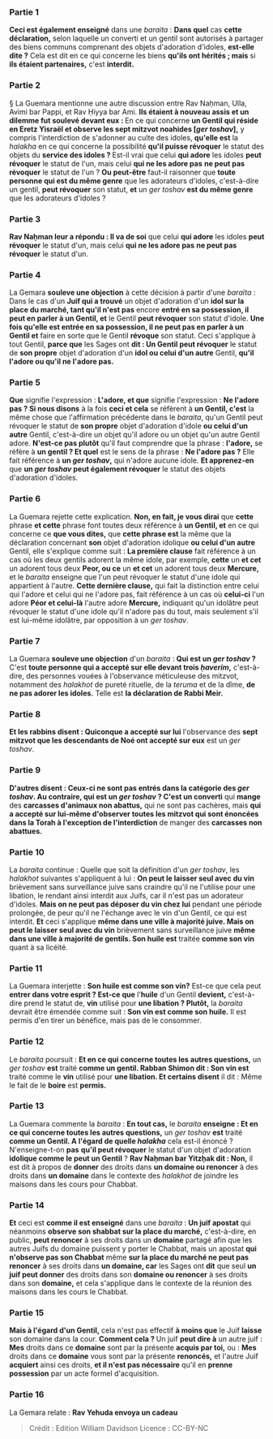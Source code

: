 
### Partie 1
<b>Ceci est également enseigné</b> dans une <i>baraita</i> : <b>Dans quel</b> cas <b>cette déclaration,</b> selon laquelle un converti et un gentil sont autorisés à partager des biens communs comprenant des objets d'adoration d'idoles, <b>est-elle dite ?</b> Cela est dit en ce qui concerne les biens <b>qu'ils ont hérités ; mais</b> si <b>ils étaient partenaires,</b> c'est <b>interdit.</b>

### Partie 2
§ La Guemara mentionne une autre discussion entre Rav Naḥman, Ulla, Avimi bar Pappi, et Rav Ḥiyya bar Ami. <b>Ils étaient à nouveau assis et un dilemme fut soulevé devant eux : </b> En ce qui concerne <b>un Gentil qui réside en Eretz Yisraël et observe les sept mitzvot noahides [<i>ger toshav</i>],</b> y compris l'interdiction de s'adonner au culte des idoles, <b>qu'elle est</b> la <i>halakha</i> en ce qui concerne la possibilité <b>qu'il puisse révoquer</b> le statut des objets du <b>service des idoles ? </b> Est-il vrai que celui <b>qui adore</b> les idoles <b>peut révoquer</b> le statut de l'un, mais celui <b>qui ne les adore pas</b> <b>ne peut pas révoquer</b> le statut de l'un ? <b>Ou peut-être</b> faut-il raisonner que <b>toute personne qui est du même genre</b> que les adorateurs d'idoles, c'est-à-dire un gentil, <b>peut révoquer</b> son statut, <b>et</b> un <i>ger toshav</i> <b>est du même genre</b> que les adorateurs d'idoles ?

### Partie 3
<b>Rav Naḥman leur a répondu : Il va de soi</b> que celui <b>qui adore</b> les idoles <b>peut révoquer</b> le statut d'un, mais celui <b>qui ne les adore pas</b> <b>ne peut pas révoquer</b> le statut d'un.

### Partie 4
La Gemara <b>souleve une objection</b> à cette décision à partir d'une <i>baraïta</i> : Dans le cas d'un <b>Juif qui a trouvé</b> un objet d'adoration d'un <b>idol sur la place du marché, tant qu'il n'est pas</b> encore <b>entré en sa possession, il peut en parler à un Gentil, et</b> le Gentil <b>peut révoquer</b> son statut d'idole. <b>Une fois qu'elle est entrée en sa possession, il ne peut pas en parler à un Gentil et</b> faire en sorte que le Gentil <b>révoque</b> son statut. Ceci s'applique à tout Gentil, <b>parce que</b> les Sages ont <b>dit : Un Gentil peut révoquer</b> le statut de <b>son propre</b> objet d'adoration d'un <b>idol ou celui d'un autre</b> Gentil, <b>qu'il l'adore ou qu'il ne l'adore pas.</b>

### Partie 5
<b>Que</b> signifie l'expression : <b>L'adore, et que</b> signifie l'expression : <b>Ne l'adore pas ? Si nous disons</b> à la fois <b>ceci et cela</b> se réfèrent à <b>un Gentil, c'est</b> la même chose que l'affirmation précédente dans le <i>baraita</i>, qu'un Gentil peut révoquer le statut de <b>son propre</b> objet d'adoration d'idole <b>ou celui d'un autre</b> Gentil, c'est-à-dire un objet qu'il adore ou un objet qu'un autre Gentil adore. <b>N'est-ce pas plutôt</b> qu'il faut comprendre que la phrase : <b>l'adore,</b> se réfère à <b>un gentil ? Et quel</b> est le sens de la phrase : <b>Ne l'adore pas ?</b> Elle fait référence à <b>un <i>ger toshav</i>,</b> qui n'adore aucune idole. <b>Et apprenez-en</b> que <b>un <i>ger toshav</i> peut également révoquer</b> le statut des objets d'adoration d'idoles.

### Partie 6
La Guemara rejette cette explication. <b>Non, en fait, je vous dirai</b> que <b>cette</b> phrase <b>et cette</b> phrase font toutes deux référence à <b>un Gentil, et</b> en ce qui concerne ce <b>que vous dites,</b> que <b>cette phrase est</b> la même que la déclaration concernant <b>son</b> objet d'adoration idolique <b>ou celui d'un autre</b> Gentil, elle s'explique comme suit : <b>La première clause</b> fait référence à un cas où les deux gentils adorent la même idole, par exemple, <b>cette</b> un <b>et cet</b> un adorent tous deux <b>Peor, ou ce</b> un <b>et cet</b> un adorent tous deux <b>Mercure,</b> et le <i>baraita</i> enseigne que l'un peut révoquer le statut d'une idole qui appartient à l'autre. <b>Cette dernière clause,</b> qui fait la distinction entre celui qui l'adore et celui qui ne l'adore pas, fait référence à un cas où <b>celui-ci</b> l'un adore <b>Péor et celui-là</b> l'autre adore <b>Mercure,</b> indiquant qu'un idolâtre peut révoquer le statut d'une idole qu'il n'adore pas du tout, mais seulement s'il est lui-même idolâtre, par opposition à un <i>ger toshav</i>.

### Partie 7
La Guemara <b>souleve une objection</b> d'un <i>baraita</i> : <b>Qui est un <i>ger toshav</i> ? </b> C'est <b>toute personne qui a accepté sur elle devant trois <i>ḥaverim</i>,</b> c'est-à-dire, des personnes vouées à l'observance méticuleuse des mitzvot, notamment des <i>halakhot</i> de pureté rituelle, de la <i>teruma</i> et de la dîme, <b>de ne pas adorer les idoles.</b> Telle est <b>la déclaration de Rabbi Meir.</b>

### Partie 8
<b>Et les rabbins disent : Quiconque a accepté sur lui</b> l'observance des <b>sept mitzvot que les descendants de Noé ont accepté sur eux</b> est un <i>ger toshav</i>.

### Partie 9
<b>D'autres disent : Ceux-ci ne sont pas entrés dans la catégorie des <i>ger toshav</i>. Au contraire, qui est un <i>ger toshav</i> ? C'est un converti</b> qui <b>mange</b> des <b>carcasses d'animaux non abattus,</b> qui ne sont pas cachères, mais <b>qui a accepté sur lui-même d'observer toutes les mitzvot qui sont énoncées dans la Torah à l'exception de l'interdiction</b> de manger des <b>carcasses non abattues.</b>

### Partie 10
La <i>baraita</i> continue : Quelle que soit la définition d'un <i>ger toshav</i>, les <i>halakhot</i> suivantes s'appliquent à lui : <b>On peut le laisser seul avec du vin</b> brièvement sans surveillance juive sans craindre qu'il ne l'utilise pour une libation, le rendant ainsi interdit aux Juifs, car il n'est pas un adorateur d'idoles. <b>Mais on ne peut pas déposer du vin chez lui</b> pendant une période prolongée, de peur qu'il ne l'échange avec le vin d'un Gentil, ce qui est interdit. <b>Et</b> ceci s'applique <b>même dans une ville à majorité juive. Mais on peut le laisser seul avec du vin</b> brièvement sans surveillance juive <b>même dans une ville à majorité de gentils. Son huile est</b> traitée <b>comme son vin</b> quant à sa licéité.

### Partie 11
La Guemara interjette : <b>Son huile est comme son vin?</b> Est-ce que cela peut <b>entrer dans votre esprit ? Est-ce que</b> l'<b>huile</b> d'un Gentil <b>devient,</b> c'est-à-dire prend le statut de, <b>vin</b> utilisé pour <b>une libation ? Plutôt,</b> la <i>baraita</i> devrait être émendée comme suit : <b>Son vin est comme son huile.</b> Il est permis d'en tirer un bénéfice, mais pas de le consommer.

### Partie 12
Le <i>baraita</i> poursuit : <b>Et en ce qui concerne toutes les autres questions,</b> un <i>ger toshav</i> <b>est</b> traité <b>comme un gentil. Rabban Shimon dit : Son vin est</b> traité comme le <b>vin</b> utilisé pour <b>une libation. Et certains disent</b> il dit : Même le fait de le <b>boire</b> est <b>permis.</b>

### Partie 13
La Guemara commente la <i>baraita</i> : <b>En tout cas,</b> le <i>baraita</i> <b>enseigne : Et en ce qui concerne toutes les autres questions,</b> un <i>ger toshav</i> <b>est</b> traité <b>comme un Gentil. A l'égard de quelle <i>halakha</i></b> cela est-il énoncé ? N'enseigne-t-on <b>pas</b> <b>qu'il peut révoquer</b> le statut d'un objet d'adoration <b>idolique comme le peut un Gentil</b> ? <b>Rav Naḥman bar Yitzḥak dit : Non,</b> il est dit à propos de <b>donner</b> des droits dans <b>un domaine ou renoncer</b> à des droits dans <b>un domaine</b> dans le contexte des <i>halakhot</i> de joindre les maisons dans les cours pour Chabbat.

### Partie 14
<b>Et</b> ceci est <b>comme il est enseigné</b> dans une <i>baraita</i> : <b>Un juif apostat</b> qui néanmoins <b>observe son shabbat sur la place du marché,</b> c'est-à-dire, en public, <b>peut renoncer</b> à ses droits dans un <b>domaine</b> partagé afin que les autres Juifs du domaine puissent y porter le Chabbat, mais un apostat <b>qui n'observe pas son Chabbat</b> même <b>sur la place du marché ne peut pas renoncer</b> à ses droits dans <b>un domaine, car</b> les Sages ont <b>dit</b> que seul <b>un juif peut donner</b> des droits dans son <b>domaine ou renoncer</b> à ses droits dans son <b>domaine,</b> et cela s'applique dans le contexte de la réunion des maisons dans les cours le Chabbat.

### Partie 15
<b>Mais à l'égard d'un Gentil,</b> cela n'est pas effectif <b>à moins que</b> le Juif <b>laisse</b> son domaine dans la cour. <b>Comment cela ? </b> Un juif <b>peut dire à</b> un autre juif : <b>Mes</b> droits dans ce <b>domaine</b> sont par la présente <b>acquis par toi,</b> ou : <b>Mes</b> droits dans ce <b>domaine</b> vous sont par la présente <b>renoncés,</b> et l'autre Juif <b>acquiert</b> ainsi ces droits, <b>et il n'est pas nécessaire</b> qu'il en <b>prenne possession</b> par un acte formel d'acquisition.

### Partie 16
La Gemara relate : <b>Rav Yehuda envoya un cadeau</b>

>Crédit : Edition William Davidson
>Licence : CC-BY-NC